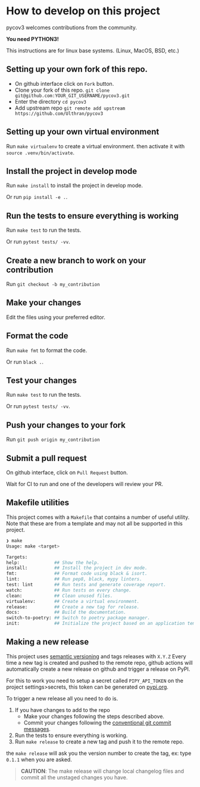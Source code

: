 # How to develop on this project

pycov3 welcomes contributions from the community.

**You need PYTHON3!**

This instructions are for linux base systems. (Linux, MacOS, BSD, etc.)
## Setting up your own fork of this repo.

-  On github interface click on `Fork` button.
-  Clone your fork of this repo. `git clone git@github.com:YOUR_GIT_USERNAME/pycov3.git`
-  Enter the directory `cd pycov3`
-  Add upstream repo `git remote add upstream https://github.com/Ulthran/pycov3`

## Setting up your own virtual environment

Run `make virtualenv` to create a virtual environment.
then activate it with `source .venv/bin/activate`.

## Install the project in develop mode

Run `make install` to install the project in develop mode.

Or run `pip install -e .`.

## Run the tests to ensure everything is working

Run `make test` to run the tests.

Or run `pytest tests/ -vv`.

## Create a new branch to work on your contribution

Run `git checkout -b my_contribution`

## Make your changes

Edit the files using your preferred editor.

## Format the code

Run `make fmt` to format the code.

Or run `black .`.

## Test your changes

Run `make test` to run the tests.

Or run `pytest tests/ -vv`.

## Push your changes to your fork

Run `git push origin my_contribution`

## Submit a pull request

On github interface, click on `Pull Request` button.

Wait for CI to run and one of the developers will review your PR.
## Makefile utilities

This project comes with a `Makefile` that contains a number of useful utility.
Note that these are from a template and may not all be supported in this project.

```bash 
❯ make
Usage: make <target>

Targets:
help:             ## Show the help.
install:          ## Install the project in dev mode.
fmt:              ## Format code using black & isort.
lint:             ## Run pep8, black, mypy linters.
test: lint        ## Run tests and generate coverage report.
watch:            ## Run tests on every change.
clean:            ## Clean unused files.
virtualenv:       ## Create a virtual environment.
release:          ## Create a new tag for release.
docs:             ## Build the documentation.
switch-to-poetry: ## Switch to poetry package manager.
init:             ## Initialize the project based on an application template.
```

## Making a new release

This project uses [semantic versioning](https://semver.org/) and tags releases with `X.Y.Z`
Every time a new tag is created and pushed to the remote repo, github actions will
automatically create a new release on github and trigger a release on PyPI.

For this to work you need to setup a secret called `PIPY_API_TOKEN` on the project settings>secrets, 
this token can be generated on [pypi.org](https://pypi.org/account/).

To trigger a new release all you need to do is.

1.  If you have changes to add to the repo
    *  Make your changes following the steps described above.
    *  Commit your changes following the [conventional git commit messages](https://www.conventionalcommits.org/en/v1.0.0/).
2.  Run the tests to ensure everything is working.
4.  Run `make release` to create a new tag and push it to the remote repo.

the `make release` will ask you the version number to create the tag, ex: type `0.1.1` when you are asked.

> **CAUTION**:  The make release will change local changelog files and commit all the unstaged changes you have.

